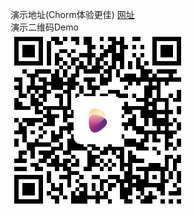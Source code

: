 演示地址(Chorm体验更佳) [网址](http://heightzhang.cn/BIibili/dist/index.html)<br>
演示二维码Demo<br>
![Bilibili_Music](demo.png)